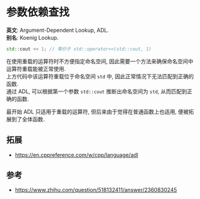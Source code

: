 # 参数依赖查找

**英文**: Argument-Dependent Lookup, ADL.  
**别名**: Koenig Lookup.  

```cpp
std::cout << 1; // 等价于 std::operator<<(std::cout, 1)
```

在使用重载的运算符时不方便指定命名空间, 因此需要一个方法来确保命名空间中运算符重载能被正常使用.  
上方代码中该运算符重载位于命名空间 `std` 中, 因此正常情况下无法匹配到正确的函数.  
通过 ADL, 可以根据第一个参数 `std::cout` 推断出命名空间为 `std`, 从而匹配到正确的函数.  

最开始 ADL 只适用于重载的运算符, 但后来由于觉得在普通函数上也适用, 便被拓展到了全体函数.  

## 拓展

- <https://en.cppreference.com/w/cpp/language/adl>

## 参考

- <https://www.zhihu.com/question/518132411/answer/2360830245>
